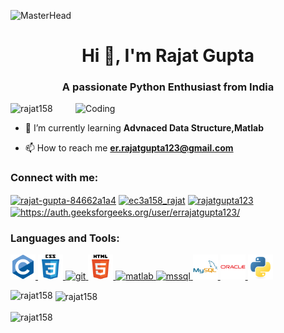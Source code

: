 ![MasterHead](https://i.pinimg.com/originals/2a/53/65/2a53651a35816f499270d8275fd5318f.gif)
<h1 align="center">Hi 👋, I'm Rajat Gupta</h1>
<h3 align="center">A passionate Python Enthusiast from India</h3>
<img align="right" alt="Coding" width="400" src="https://cdn.dribbble.com/users/1162077/screenshots/3848914/programmer.gif">
<p align="left"> <img src="https://komarev.com/ghpvc/?username=rajat158&label=Profile%20views&color=0e75b6&style=flat" alt="rajat158" /> </p>

- 🌱 I’m currently learning **Advnaced Data Structure,Matlab**

- 📫 How to reach me **er.rajatgupta123@gmail.com**

<h3 align="left">Connect with me:</h3>
<p align="left">
<a href="https://linkedin.com/in/rajat-gupta-84662a1a4" target="blank"><img align="center" src="https://raw.githubusercontent.com/rahuldkjain/github-profile-readme-generator/master/src/images/icons/Social/linked-in-alt.svg" alt="rajat-gupta-84662a1a4" height="30" width="40" /></a>
<a href="https://www.hackerrank.com/ec3a158_rajat" target="blank"><img align="center" src="https://raw.githubusercontent.com/rahuldkjain/github-profile-readme-generator/master/src/images/icons/Social/hackerrank.svg" alt="ec3a158_rajat" height="30" width="40" /></a>
<a href="https://www.leetcode.com/rajatgupta123" target="blank"><img align="center" src="https://raw.githubusercontent.com/rahuldkjain/github-profile-readme-generator/master/src/images/icons/Social/leet-code.svg" alt="rajatgupta123" height="30" width="40" /></a>
<a href="https://auth.geeksforgeeks.org/user/https://auth.geeksforgeeks.org/user/errajatgupta123/" target="blank"><img align="center" src="https://raw.githubusercontent.com/rahuldkjain/github-profile-readme-generator/master/src/images/icons/Social/geeks-for-geeks.svg" alt="https://auth.geeksforgeeks.org/user/errajatgupta123/" height="30" width="40" /></a>
</p>

<h3 align="left">Languages and Tools:</h3>
<p align="left"> <a href="https://www.cprogramming.com/" target="_blank" rel="noreferrer"> <img src="https://raw.githubusercontent.com/devicons/devicon/master/icons/c/c-original.svg" alt="c" width="40" height="40"/> </a> <a href="https://www.w3schools.com/css/" target="_blank" rel="noreferrer"> <img src="https://raw.githubusercontent.com/devicons/devicon/master/icons/css3/css3-original-wordmark.svg" alt="css3" width="40" height="40"/> </a> <a href="https://git-scm.com/" target="_blank" rel="noreferrer"> <img src="https://www.vectorlogo.zone/logos/git-scm/git-scm-icon.svg" alt="git" width="40" height="40"/> </a> <a href="https://www.w3.org/html/" target="_blank" rel="noreferrer"> <img src="https://raw.githubusercontent.com/devicons/devicon/master/icons/html5/html5-original-wordmark.svg" alt="html5" width="40" height="40"/> </a> <a href="https://www.mathworks.com/" target="_blank" rel="noreferrer"> <img src="https://upload.wikimedia.org/wikipedia/commons/2/21/Matlab_Logo.png" alt="matlab" width="40" height="40"/> </a> <a href="https://www.microsoft.com/en-us/sql-server" target="_blank" rel="noreferrer"> <img src="https://www.svgrepo.com/show/303229/microsoft-sql-server-logo.svg" alt="mssql" width="40" height="40"/> </a> <a href="https://www.mysql.com/" target="_blank" rel="noreferrer"> <img src="https://raw.githubusercontent.com/devicons/devicon/master/icons/mysql/mysql-original-wordmark.svg" alt="mysql" width="40" height="40"/> </a> <a href="https://www.oracle.com/" target="_blank" rel="noreferrer"> <img src="https://raw.githubusercontent.com/devicons/devicon/master/icons/oracle/oracle-original.svg" alt="oracle" width="40" height="40"/> </a> <a href="https://www.python.org" target="_blank" rel="noreferrer"> <img src="https://raw.githubusercontent.com/devicons/devicon/master/icons/python/python-original.svg" alt="python" width="40" height="40"/> </a> </p>

<p><img align="left" src="https://github-readme-stats.vercel.app/api/top-langs?username=rajat158&show_icons=true&locale=en&layout=compact" alt="rajat158" /></p>

<p>&nbsp;<img align="center" src="https://github-readme-stats.vercel.app/api?username=rajat158&show_icons=true&locale=en" alt="rajat158" /></p>

<p><img align="center" src="https://github-readme-streak-stats.herokuapp.com/?user=rajat158&" alt="rajat158" /></p>
